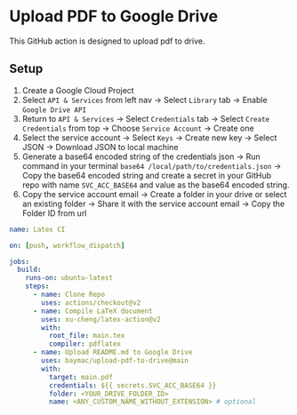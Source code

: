 # Upload PDF to Google Drive
This GitHub action is designed to upload pdf to drive.

## Setup

1. Create a Google Cloud Project 
2. Select `API & Services` from left nav -> Select `Library` tab -> Enable `Google Drive API`
3. Return to `API & Services` -> Select `Credentials` tab -> Select `Create Credentials` from top -> Choose `Service Account` -> Create one
4. Select the service account -> Select `Keys` -> Create new key -> Select JSON -> Download JSON to local machine
5. Generate a base64 encoded string of the credentials json -> Run command in your terminal `base64 /local/path/to/credentials.json` -> Copy the base64 encoded string and create a secret in your GitHub repo with name `SVC_ACC_BASE64` and value as the base64 encoded string.
6. Copy the service account email -> Create a folder in your drive or select an existing folder -> Share it with the service account email -> Copy the Folder ID from url 

```yaml
name: Latex CI

on: [push, workflow_dispatch]

jobs:
  build:
    runs-on: ubuntu-latest
    steps:
      - name: Clone Repo
        uses: actions/checkout@v2
      - name: Compile LaTeX document
        uses: xu-cheng/latex-action@v2
        with:
          root_file: main.tex
          compiler: pdflatex
      - name: Upload README.md to Google Drive
        uses: baymac/upload-pdf-to-drive@main
        with:
          target: main.pdf
          credentials: ${{ secrets.SVC_ACC_BASE64 }}
          folder: <YOUR_DRIVE_FOLDER_ID>
          name: <ANY_CUSTOM_NAME_WITHOUT_EXTENSION> # optional
```
